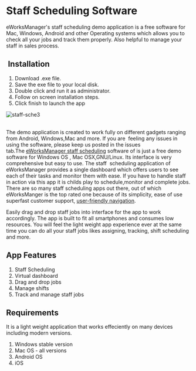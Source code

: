 # Staff Scheduling Software

<p>eWorksManager&#39;s staff scheduling demo application is a free software for Mac, Windows, Android and other Operating systems which allows you to check all your jobs and track them properly. Also helpful to manage your staff in sales process.</p>

<h2>&nbsp;Installation</h2>

<ol>
	<li>Download .exe file.</li>
	<li>Save the exe file to your local disk.</li>
	<li>Double click and run it as administrator.</li>
	<li>Follow on screen installation steps.</li>
	<li>Click finish to launch the app</li>
</ol>

![staff-sche3](https://cloud.githubusercontent.com/assets/24223246/20666654/5ca2ef6a-b58b-11e6-875b-0583cead5990.jpg)

<p><br />
The demo application is created to work fully on different gadgets ranging from Android, Windows,Mac and more. If you are&nbsp; feeling any issues in using the software, please keep us posted in the issues tab.The&nbsp;<a href="http://www.eworksmanager.co.uk/staff-scheduling-software.html">eWorksManager staff scheduling</a> software of is just a free demo software for Windows OS , Mac OSX,GNU/Linux. Its interface is very comprehensive but easy to use. The staff&nbsp; scheduling application of eWorksManager provides a single dashboard which offers users to see each of their tasks and monitor them with ease. If you have to handle staff in action via this app it is childs play to schedule,monitor and complete jobs. There are so many staff scheduling apps out there, out of which eWorksManger is the top rated one because of its simplicity, ease of use superfast customer support, <a href="http://www.eworksmanager.co.uk/employee-scheduler.html">user-friendly navigation</a>.</p>

<p>Easily drag and drop staff jobs into interface for the app to work accordingly. The app is built to fit all smartphones and consumes low resources. You will feel the light weight app experience ever at the same time you can do all your staff jobs likes assigning, tracking, shift scheduling and more.</p>

<h2>App Features</h2>

<ol>
	<li>Staff Scheduling</li>
	<li>Virtual dashboard</li>
	<li>Drag and drop jobs</li>
	<li>Manage shifts</li>
	<li>Track and manage staff jobs</li>
</ol>

<h2>Requirements</h2>

<p>It is a light weight application that works effeciently on many devices including modern versions.</p>

<ol>
	<li>Windows stable version</li>
	<li>Mac OS - all versions</li>
	<li>Android OS</li>
	<li>iOS</li>
</ol>
